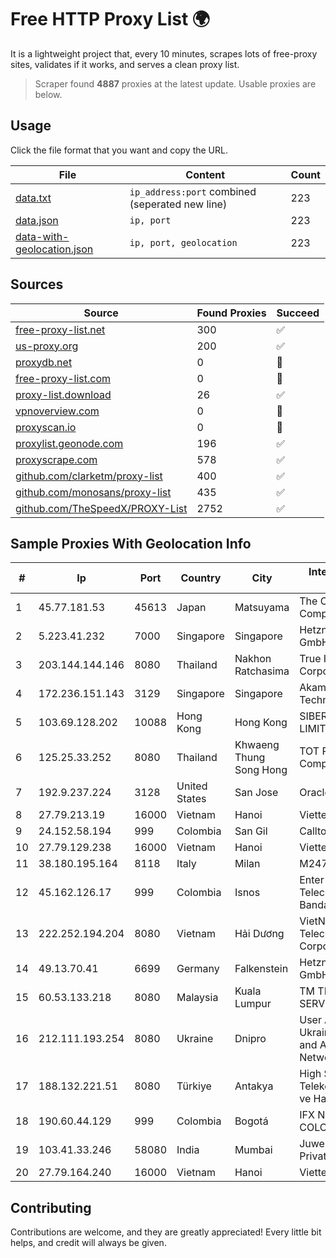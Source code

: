 
# Free HTTP Proxy List 🌍

It is a lightweight project that, every 10 minutes, scrapes lots of free-proxy sites, validates if it works, and serves a clean proxy list.


> Scraper found **4887** proxies at the latest update. Usable proxies are below.

## Usage

Click the file format that you want and copy the URL.


|File|Content|Count|
|----|-------|-----|
|[data.txt](https://raw.githubusercontent.com/themiralay/Proxy-List-World/master/data.txt)|`ip_address:port` combined (seperated new line)|223|
|[data.json](https://raw.githubusercontent.com/themiralay/Proxy-List-World/master/data.json)|`ip, port`|223|
|[data-with-geolocation.json](https://raw.githubusercontent.com/themiralay/Proxy-List-World/master/data-with-geolocation.json)|`ip, port, geolocation`|223|

## Sources

|Source|Found Proxies|Succeed|
|------|-------------|-------|
|[free-proxy-list.net](https://free-proxy-list.net)|300|✅|
|[us-proxy.org](https://www.us-proxy.org)|200|✅|
|[proxydb.net](http://proxydb.net)|0|🚫|
|[free-proxy-list.com](https://free-proxy-list.com/?page=&port=&type%5B%5D=http&type%5B%5D=https&up_time=0&search=Search)|0|🚫|
|[proxy-list.download](https://www.proxy-list.download/HTTP)|26|✅|
|[vpnoverview.com](https://vpnoverview.com/privacy/anonymous-browsing/free-proxy-servers)|0|🚫|
|[proxyscan.io](https://www.proxyscan.io)|0|🚫|
|[proxylist.geonode.com](https://proxylist.geonode.com/api/proxy-list?limit=300&page=1&sort_by=lastChecked&sort_type=desc&protocols=http,https)|196|✅|
|[proxyscrape.com](https://api.proxyscrape.com/v2/?request=displayproxies&protocol=http&timeout=10000&country=all&ssl=all&anonymity=all)|578|✅|
|[github.com/clarketm/proxy-list](https://raw.githubusercontent.com/clarketm/proxy-list/master/proxy-list-raw.txt)|400|✅|
|[github.com/monosans/proxy-list](https://raw.githubusercontent.com/monosans/proxy-list/main/proxies/http.txt)|435|✅|
|[github.com/TheSpeedX/PROXY-List](https://raw.githubusercontent.com/TheSpeedX/PROXY-List/master/http.txt)|2752|✅|


## Sample Proxies With Geolocation Info

|#|Ip|Port|Country|City|Internet Service Provider|
|-|--|----|-------|----|-------------------------|
|1|45.77.181.53|45613|Japan|Matsuyama|The Constant Company|
|2|5.223.41.232|7000|Singapore|Singapore|Hetzner Online GmbH|
|3|203.144.144.146|8080|Thailand|Nakhon Ratchasima|True Internet Corporation CO. Ltd.|
|4|172.236.151.143|3129|Singapore|Singapore|Akamai Technologies, Inc.|
|5|103.69.128.202|10088|Hong Kong|Hong Kong|SIBERFY (PRIVATE) LIMITED|
|6|125.25.33.252|8080|Thailand|Khwaeng Thung Song Hong|TOT Public Company Limited|
|7|192.9.237.224|3128|United States|San Jose|Oracle Corporation|
|8|27.79.213.19|16000|Vietnam|Hanoi|Viettel Corporation|
|9|24.152.58.194|999|Colombia|San Gil|Calltopbx S.A.S.|
|10|27.79.129.238|16000|Vietnam|Hanoi|Viettel Corporation|
|11|38.180.195.164|8118|Italy|Milan|M247 Europe SRL|
|12|45.162.126.17|999|Colombia|Isnos|Enter Telecomunicaciones Banda Ancha SAS|
|13|222.252.194.204|8080|Vietnam|Hải Dương|VietNam Post and Telecom Corporation|
|14|49.13.70.41|6699|Germany|Falkenstein|Hetzner Online GmbH|
|15|60.53.133.218|8080|Malaysia|Kuala Lumpur|TM TECHNOLOGY SERVICES SDN BHD|
|16|212.111.193.254|8080|Ukraine|Dnipro|User Association of Ukrainian Research and Academic Network URAN|
|17|188.132.221.51|8080|Türkiye|Antakya|High Speed Telekomunikasyon ve Hab. Hiz. Ltd. Sti.|
|18|190.60.44.129|999|Colombia|Bogotá|IFX NETWORKS COLOMBIA|
|19|103.41.33.246|58080|India|Mumbai|Juweriyah Networks Private Limited|
|20|27.79.164.240|16000|Vietnam|Hanoi|Viettel Corporation|



## Contributing

Contributions are welcome, and they are greatly appreciated! Every
little bit helps, and credit will always be given.

